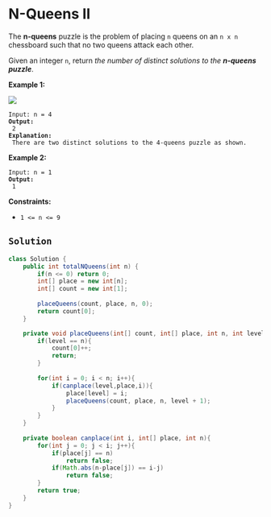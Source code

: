 # N-Queens II



The **n-queens** puzzle is the problem of placing `n` queens on an `n x n` chessboard such that no two queens attack each other.

Given an integer `n`, return _the number of distinct solutions to the **n-queens puzzle**_.

&#x20;

**Example 1:**

![](https://assets.leetcode.com/uploads/2020/11/13/queens.jpg)

<pre><code>Input: n = 4
<strong>Output:
</strong> 2
<strong>Explanation:
</strong> There are two distinct solutions to the 4-queens puzzle as shown.
</code></pre>

**Example 2:**

<pre><code>Input: n = 1
<strong>Output:
</strong> 1
</code></pre>

&#x20;

**Constraints:**

* `1 <= n <= 9`

## `Solution`

```java
class Solution {
    public int totalNQueens(int n) {
    	if(n <= 0) return 0;
		int[] place = new int[n];
		int[] count = new int[1];
		
		placeQueens(count, place, n, 0);
		return count[0];
    }

	private void placeQueens(int[] count, int[] place, int n, int level){
		if(level == n){
			count[0]++;
			return;
		}
		
		for(int i = 0; i < n; i++){
			if(canplace(level,place,i)){
				place[level] = i;
				placeQueens(count, place, n, level + 1);
			}
		}
	}
	
	private boolean canplace(int i, int[] place, int n){
		for(int j = 0; j < i; j++){
			if(place[j] == n)
				return false;
			if(Math.abs(n-place[j]) == i-j)
				return false;
		}		
		return true;
	}
}
```

